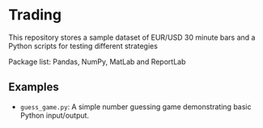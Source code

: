 # Trading

This repository stores a sample dataset of EUR/USD 30 minute bars and a Python
scripts for testing different strategies

Package list:
Pandas, NumPy, MatLab and ReportLab


## Examples

- `guess_game.py`: A simple number guessing game demonstrating basic Python input/output.
